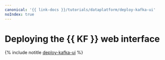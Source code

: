 ```yaml
---
canonical: '{{ link-docs }}/tutorials/dataplatform/deploy-kafka-ui'
noIndex: true
---
```


# Deploying the {{ KF }} web interface

{% include notitle [deploy-kafka-ui](../../_tutorials/dataplatform/deploy-kafka-ui.md) %}
